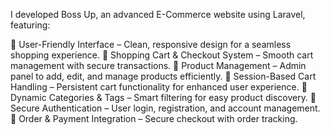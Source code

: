 I developed Boss Up, an advanced E-Commerce website using Laravel, featuring:

🔹 User-Friendly Interface – Clean, responsive design for a seamless shopping experience.
🔹 Shopping Cart & Checkout System – Smooth cart management with secure transactions.
🔹 Product Management – Admin panel to add, edit, and manage products efficiently.
🔹 Session-Based Cart Handling – Persistent cart functionality for enhanced user experience.
🔹 Dynamic Categories & Tags – Smart filtering for easy product discovery.
🔹 Secure Authentication – User login, registration, and account management.
🔹 Order & Payment Integration – Secure checkout with order tracking.
